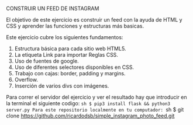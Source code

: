 CONSTRUIR UN FEED DE INSTAGRAM 

El objetivo de este ejercicio es construir un feed con la ayuda de HTML y CSS y aprender las funciones y estructuras más basicas.

Este ejercicio cubre los siguientes fundamentos:

1. Estructura básica para cada sitio web HTML5.
2. La etiqueta Link para importar Reglas CSS.
3. Uso de fuentes de google.
4. Uso de diferentes selectores disponibles en CSS.
5. Trabajo con cajas: border, padding y margins.
6. Overflow.
7. Inserción de varios divs con imágenes.

Para correr el servidor del ejercicio y ver el resultado hay que introducir en la terminal el siguiente codigo: ```sh $ pip3 install flask && python3 server.py
Para este repositorio localmente en tu computador: ```sh $ git clone https://github.com/ricardodsb/simple_instagram_photo_feed.git
